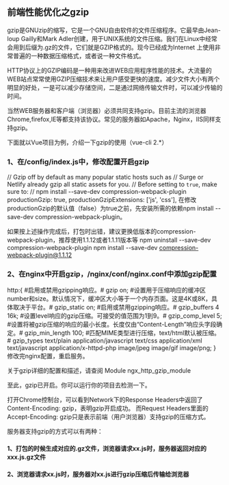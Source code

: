 ## 前端性能优化之gzip

gzip是GNUzip的缩写，它是一个GNU自由软件的文件压缩程序。它最早由Jean-loup Gailly和Mark Adler创建，用于UNⅨ系统的文件压缩。我们在Linux中经常会用到后缀为.gz的文件，它们就是GZIP格式的。现今已经成为Internet 上使用非常普遍的一种数据压缩格式，或者说一种文件格式。

HTTP协议上的GZIP编码是一种用来改进WEB应用程序性能的技术。大流量的WEB站点常常使用GZIP压缩技术来让用户感受更快的速度。减少文件大小有两个明显的好处，一是可以减少存储空间，二是通过网络传输文件时，可以减少传输的时间。

当然WEB服务器和客户端（浏览器）必须共同支持gzip。目前主流的浏览器Chrome,firefox,IE等都支持该协议。常见的服务器如Apache，Nginx，IIS同样支持gzip。

下面就以Vue项目为例，介绍一下gzip的使用（vue-cli 2.*）

### 1、在/config/index.js中，修改配置开启gzip

// Gzip off by default as many popular static hosts such as
// Surge or Netlify already gzip all static assets for you.
// Before setting to `true`, make sure to:
// npm install --save-dev compression-webpack-plugin
productionGzip: true,
productionGzipExtensions: ['js', 'css'],
在修改productionGzip的默认值（false）为true之前，先安装所需的依赖npm install --save-dev compression-webpack-plugin。

如果按上述操作完成后，打包时出错，建议更换低版本的compression-webpack-plugin，推荐使用1.1.12或者1.1.11版本等
npm uninstall --save-dev compression-webpack-plugin
npm install --save-dev compression-webpack-plugin@1.1.12

### 2、在nginx中开启gzip，/nginx/conf/nginx.conf中添加gzip配置

http:{ 
  #启用或禁用gzipping响应。#
  gzip on; 
  #设置用于压缩响应的缓冲区number和size。默认情况下，缓冲区大小等于一个内存页面。这是4K或8K，具体取决于平台。#
  gzip_static on;
  #启用或禁用gzipping响应。#
  gzip_buffers 4 16k;
  #设置level响应的gzip压缩。可接受的值范围为1到9。#
  gzip_comp_level 5;
  #设置将被gzip压缩的响应的最小长度。长度仅由“Content-Length”响应头字段确定。#
  gzip_min_length 100;
  #匹配MIME类型进行压缩，text/html默认被压缩。#
  gzip_types text/plain application/javascript text/css application/xml text/javascript application/x-httpd-php image/jpeg image/gif image/png;
}
修改完nginx配置，重启服务。

关于gzip详细的配置和描述，请查阅 Module ngx_http_gzip_module

至此，gzip已开启。你可以运行你的项目去检测一下。

打开Chrome控制台，可以看到Network下的Response Headers中返回了Content-Encoding: gzip，表明gzip开启成功。
而Request Headers里面的Accept-Encoding: gzip只是表示前端（用户浏览器）支持gzip的压缩方式。

服务器支持gzip的方式可以有两种：
#### 1、打包的时候生成对应的.gz文件，浏览器请求xx.js时，服务器返回对应的xxx.js.gz文件
#### 2、浏览器请求xx.js时，服务器对xx.js进行gzip压缩后传输给浏览器
